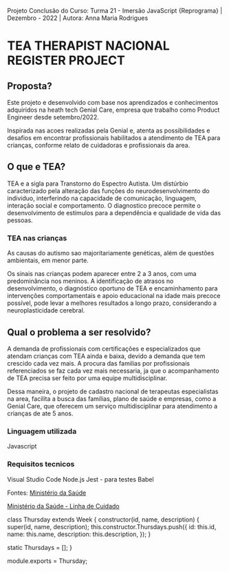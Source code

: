Projeto Conclusão do Curso: Turma 21 - Imersão JavaScript {Reprograma} | Dezembro - 2022 | Autora: Anna Maria Rodrigues

# TEA THERAPIST NACIONAL REGISTER PROJECT

## Proposta?

Este projeto e desenvolvido com base nos aprendizados e conhecimentos adquiridos na heath tech Genial Care, empresa que trabalho como Product Engineer desde setembro/2022.

Inspirada nas acoes realizadas pela Genial e, atenta as possibilidades e desafios em encontrar profissionais habilitados a atendimento de TEA para crianças, conforme relato de cuidadoras e profissionais da area. 

## O que e TEA?
TEA e a sigla para Transtorno do Espectro Autista. 
Um distúrbio caracterizado pela alteração das funções do neurodesenvolvimento do individuo, interferindo na capacidade de comunicação, linguagem, interação social e comportamento.
O diagnostico precoce permite o desenvolvimento de estímulos para a dependência e qualidade de vida das pessoas.


### TEA nas crianças  
As causas do autismo sao majoritariamente genéticas, além de questões ambientais, em menor parte.

Os sinais nas crianças podem aparecer entre 2 a 3 anos, com uma predominância nos meninos.
A identificação de atrasos no desenvolvimento, o diagnóstico oportuno de TEA e encaminhamento para intervenções comportamentais e apoio educacional na idade mais precoce possível, pode levar a melhores resultados a longo prazo, considerando a neuroplasticidade cerebral.

## Qual o problema a ser resolvido?

A demanda de profissionais com certificações e especializados que atendam crianças com TEA ainda e baixa, devido a demanda que tem crescido cada vez mais.
A procura das familias por profissionais referenciados se faz cada vez mais necessaria, ja que o acompanhamento de TEA precisa ser feito por uma equipe multidisciplinar. 

Dessa maneira, o projeto de cadastro nacional de terapeutas especialistas na area, facilita a busca das famílias, plano de saúde e empresas, como a Genial Care, que oferecem um serviço multidisciplinar para atendimento a crianças de ate 5 anos.

### Linguagem utilizada
Javascript

### Requisitos tecnicos
Visual Studio Code
Node.js 
Jest - para testes
Babel 

Fontes: 
[Ministério da Saúde](https://www.gov.br/saude/pt-br/assuntos/noticias/2022/abril/tea-saiba-o-que-e-o-transtorno-do-espectro-autista-e-como-o-sus-tem-dado-assistencia-a-pacientes-e-familiares)

[Ministério da Saúde - Linha de Cuidado](https://linhasdecuidado.saude.gov.br/portal/transtorno-do-espectro-autista/definicao-tea/)


class Thursday extends Week {
  constructor(id, name, description) {
    super(id, name, description);
    this.constructor.Thursdays.push({
      id: this.id,
      name: this.name,
      description: this.description,
    });
  }

  static Thursdays = [];
}

module.exports = Thursday;